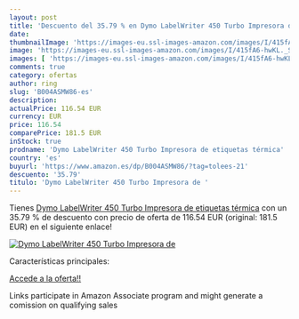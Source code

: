 ```yaml
---
layout: post
title: 'Descuento del 35.79 % en Dymo LabelWriter 450 Turbo Impresora de '
date: 
thumbnailImage: 'https://images-eu.ssl-images-amazon.com/images/I/415fA6-hwKL._SL200_.jpg'
image: 'https://images-eu.ssl-images-amazon.com/images/I/415fA6-hwKL._SL200_.jpg'
images: [ 'https://images-eu.ssl-images-amazon.com/images/I/415fA6-hwKL._SL200_.jpg' ]
comments: true
category: ofertas
author: ring
slug: 'B004ASMW86-es'
description:
actualPrice: 116.54 EUR
currency: EUR
price: 116.54
comparePrice: 181.5 EUR
inStock: true
prodname: 'Dymo LabelWriter 450 Turbo Impresora de etiquetas térmica'
country: 'es'
buyurl: 'https://www.amazon.es/dp/B004ASMW86/?tag=tolees-21'
descuento: '35.79'
titulo: 'Dymo LabelWriter 450 Turbo Impresora de '
---
```


Tienes [Dymo LabelWriter 450 Turbo Impresora de etiquetas térmica](https://www.amazon.es/dp/B004ASMW86/?tag=tolees-21) con un 35.79 % de descuento con precio de oferta de 116.54 EUR (original: 181.5 EUR) en el siguiente enlace!

[![Dymo LabelWriter 450 Turbo Impresora de ](https://images-eu.ssl-images-amazon.com/images/I/415fA6-hwKL._SL200_.jpg)](https://www.amazon.es/dp/B004ASMW86/?tag=tolees-21)

Características principales:


[Accede a la oferta!!](https://www.amazon.es/dp/B004ASMW86/?tag=tolees-21)

Links participate in Amazon Associate program and might generate a comission on qualifying sales


